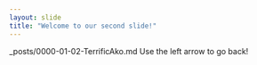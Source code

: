 ```yaml
---
layout: slide
title: "Welcome to our second slide!"
---
```

_posts/0000-01-02-TerrificAko.md
Use the left arrow to go back!
